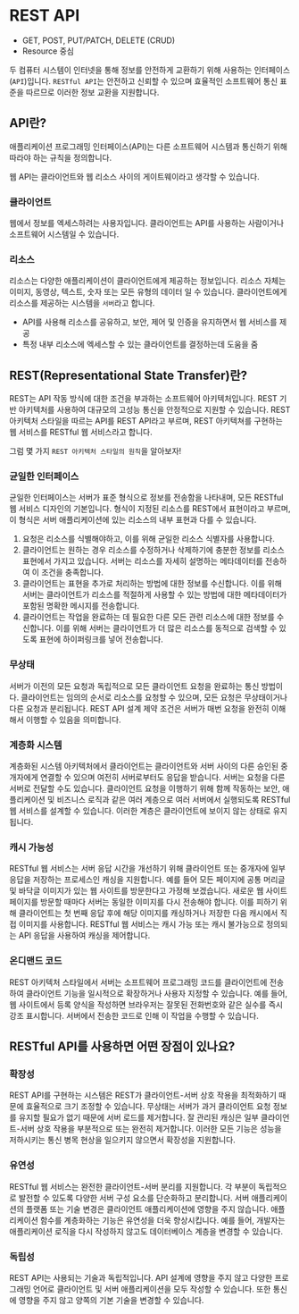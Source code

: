 # REST API

- GET, POST, PUT/PATCH, DELETE (CRUD)
- Resource 중심

두 컴퓨터 시스템이 인터넷을 통해 정보를 안전하게 교환하기 위해 사용하는 인터페이스(`API`)입니다. `RESTful API`는 안전하고 신뢰할 수 있으며 효율적인 소프트웨어 통신 표준을 따르므로 이러한 정보 교환을 지원합니다.

## API란?

애플리케이션 프로그래밍 인터페이스(API)는 다른 소프트웨어 시스템과 통신하기 위해 따라야 하는 규칙을 정의합니다.

웹 API는 클라이언트와 웹 리소스 사이의 게이트웨이라고 생각할 수 있습니다.

### 클라이언트

웹에서 정보를 엑세스하려는 사용자입니다. 클라이언트는 API를 사용하는 사람이거나 소프트웨어 시스템일 수 있습니다.

### 리소스

리소스는 다양한 애플리케이션이 클라이언트에게 제공하는 정보입니다. 리소스 자체는 이미지, 동영상, 텍스트, 숫자 또는 모든 유형의 데이터 일 수 있습니다. 클라이언트에게 리소스를 제공하는 시스템을 `서버`라고 합니다.

- API를 사용해 리소스를 공유하고, 보안,  제어 및 인증을 유지하면서 웹 서비스를 제공
- 특정 내부 리소스에 엑세스할 수 있는 클라이언트를 결정하는데 도움을 줌

## REST(Representational State Transfer)란?

REST는 API 작동 방식에 대한 조건을 부과하는 소프트웨어 아키텍처입니다. REST 기반 아키텍처를 사용하여 대규모의 고성능 통신을 안정적으로 지원할 수 있습니다. REST 아키텍처 스타일을 따르는 API를 REST API라고 부르며, REST 아키텍쳐를 구현하는 웹 서비스를 RESTful 웹 서비스라고 합니다.

그럼 몇 가지 `REST 아키텍처 스타일의 원칙`을 알아보자!

### 균일한 인터페이스

균일한 인터페이스는 서버가 표준 형식으로 정보를 전송함을 나타내며, 모든 RESTful 웹 서비스 디자인의 기본입니다. 형식이 지정된 리소스를 REST에서 표현이라고 부르며, 이 형식은 서버 애플리케이션에 있는 리소스의 내부 표현과 다를 수 있습니다.

1. 요청은 리소스를 식별해야하고, 이를 위해 균일한 리소스 식별자를 사용합니다.
2. 클라이언트는 원하는 경우 리소스를 수정하거나 삭제하기에 충분한 정보를 리소스 표현에서 가지고 있습니다. 서버는 리소스를 자세히 설명하는 메타데이터를 전송하여 이 조건을 충족합니다.
3. 클라이언트는 표현을 추가로 처리하는 방법에 대한 정보를 수신합니다. 이를 위해 서버는 클라이언트가 리소스를 적절하게 사용할 수 있는 방법에 대한 메타데이터가 포함된 명확한 메시지를 전송합니다.
4. 클라이언트는 작업을 완료하는 데 필요한 다른 모든 관련 리소스에 대한 정보를 수신합니다. 이를 위해 서버는 클라이언트가 더 많은 리소스를 동적으로 검색할 수 있도록 표현에 하이퍼링크를 넣어 전송합니다.

### 무상태

서버가 이전의 모든 요청과 독립적으로 모든 클라이언트 요청을 완료하는 통신 방법이다. 클라이언트는 임의의 순서로 리소스를 요청할 수 있으며, 모든 요청은 무상태이거나 다른 요청과 분리됩니다. REST API 설계 제약 조건은 서버가 매번 요청을 완전히 이해해서 이행할 수 있음을 의미합니다.

### 계층화 시스템

계층화된 시스템 아키텍처에서 클라이언트는 클라이언트와 서버 사이의 다른 승인된 중개자에게 연결할 수 있으며 여전히 서버로부터도 응답을 받습니다. 서버는 요청을 다른 서버로 전달할 수도 있습니다. 클라이언트 요청을 이행하기 위해 함께 작동하는 보안, 애플리케이션 및 비즈니스 로직과 같은 여러 계층으로 여러 서버에서 실행되도록 RESTful 웹 서비스를 설계할 수 있습니다. 이러한 계층은 클라이언트에 보이지 않는 상태로 유지됩니다.

### 캐시 가능성

RESTful 웹 서비스는 서버 응답 시간을 개선하기 위해 클라이언트 또는 중개자에 일부 응답을 저장하는 프로세스인 캐싱을 지원합니다. 예를 들어 모든 페이지에 공통 머리글 및 바닥글 이미지가 있는 웹 사이트를 방문한다고 가정해 보겠습니다. 새로운 웹 사이트 페이지를 방문할 때마다 서버는 동일한 이미지를 다시 전송해야 합니다. 이를 피하기 위해 클라이언트는 첫 번째 응답 후에 해당 이미지를 캐싱하거나 저장한 다음 캐시에서 직접 이미지를 사용합니다. RESTful 웹 서비스는 캐시 가능 또는 캐시 불가능으로 정의되는 API 응답을 사용하여 캐싱을 제어합니다.

### 온디맨드 코드

REST 아키텍처 스타일에서 서버는 소프트웨어 프로그래밍 코드를 클라이언트에 전송하여 클라이언트 기능을 일시적으로 확장하거나 사용자 지정할 수 있습니다. 예를 들어, 웹 사이트에서 등록 양식을 작성하면 브라우저는 잘못된 전화번호와 같은 실수를 즉시 강조 표시합니다. 서버에서 전송한 코드로 인해 이 작업을 수행할 수 있습니다.

## RESTful API를 사용하면 어떤 장점이 있나요?

### 확장성

REST API를 구현하는 시스템은 REST가 클라이언트-서버 상호 작용을 최적화하기 때문에 효율적으로 크기 조정할 수 있습니다. 무상태는 서버가 과거 클라이언트 요청 정보를 유지할 필요가 없기 때문에 서버 로드를 제거합니다. 잘 관리된 캐싱은 일부 클라이언트-서버 상호 작용을 부분적으로 또는 완전히 제거합니다. 이러한 모든 기능은 성능을 저하시키는 통신 병목 현상을 일으키지 않으면서 확장성을 지원합니다.

### 유연성

RESTful 웹 서비스는 완전한 클라이언트-서버 분리를 지원합니다. 각 부분이 독립적으로 발전할 수 있도록 다양한 서버 구성 요소를 단순화하고 분리합니다. 서버 애플리케이션의 플랫폼 또는 기술 변경은 클라이언트 애플리케이션에 영향을 주지 않습니다. 애플리케이션 함수를 계층화하는 기능은 유연성을 더욱 향상시킵니다. 예를 들어, 개발자는 애플리케이션 로직을 다시 작성하지 않고도 데이터베이스 계층을 변경할 수 있습니다.

### 독립성

REST API는 사용되는 기술과 독립적입니다. API 설계에 영향을 주지 않고 다양한 프로그래밍 언어로 클라이언트 및 서버 애플리케이션을 모두 작성할 수 있습니다. 또한 통신에 영향을 주지 않고 양쪽의 기본 기술을 변경할 수 있습니다.

